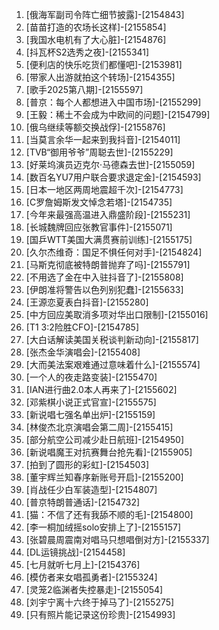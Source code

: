 
1. [俄海军副司令阵亡细节披露]-[2154843]
1. [苗苗打造的农场长这样]-[2155854]
1. [我国水电机有了大心脏]-[2154876]
1. [抖瓦杯S2选秀之夜]-[2155341]
1. [便利店的快乐吃货们都懂吧]-[2153981]
1. [带家人出游就拍这个转场]-[2154355]
1. [歌手2025第八期]-[2155597]
1. [普京：每个人都想进入中国市场]-[2155299]
1. [王毅：稀土不会成为中欧间的问题]-[2154799]
1. [俄乌继续等额交换战俘]-[2155876]
1. [当莫言余华一起来到我抖音]-[2154011]
1. [TVB“御用爷爷”周聪去世]-[2155229]
1. [好莱坞演员迈克尔·马德森去世]-[2155059]
1. [数百名YU7用户联合要求退定金]-[2154593]
1. [日本一地区两周地震超千次]-[2154773]
1. [C罗詹姆斯发文悼念若塔]-[2154735]
1. [今年来最强高温进入鼎盛阶段]-[2155231]
1. [长城魏牌回应张教官事件]-[2155071]
1. [国乒WTT美国大满贯赛前训练]-[2155175]
1. [久尔杰维奇：国足不惧任何对手]-[2154824]
1. [马斯克彻底被特朗普抛弃了吗]-[2155791]
1. [不用选了金在中入驻抖音了]-[2155808]
1. [伊朗准将警告以色列别犯蠢]-[2155633]
1. [王源恋夏表白抖音]-[2155280]
1. [中方回应美取消多项对华出口限制]-[2155016]
1. [T1 3:2险胜CFO]-[2154785]
1. [大白话解读美国关税谈判新动向]-[2155817]
1. [张杰金华演唱会]-[2155408]
1. [大而美法案艰难通过意味着什么]-[2155574]
1. [一个人的夜走路变装]-[2155470]
1. [IAN进行曲2.0本人再来了]-[2155602]
1. [邓紫棋小说正式官宣]-[2155575]
1. [新说唱七强名单出炉]-[2155159]
1. [林俊杰北京演唱会第二周]-[2155415]
1. [部分航空公司减少赴日航班]-[2154950]
1. [新说唱魔王对抗赛舞台抢先看]-[2155905]
1. [拍到了圆形的彩虹]-[2154503]
1. [董宇辉兰知春序新账号开启]-[2155200]
1. [肖战任少白军装造型]-[2154807]
1. [普京特朗普通话]-[2154732]
1. [猫：不信了还有我舔不顺的毛]-[2154800]
1. [李一桐加绒摇solo安排上了]-[2155157]
1. [张碧晨周震南对唱马只想唱倒对方]-[2155337]
1. [DL运镜挑战]-[2154458]
1. [七月就听七月上]-[2154376]
1. [模仿者来女唱孤勇者]-[2155324]
1. [灵笼2临渊者失控暴走]-[2155054]
1. [刘宇宁离十六终于掉马了]-[2155275]
1. [只有照片能记录这份珍贵]-[2154993]